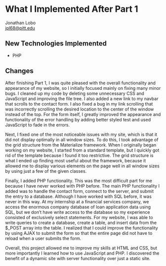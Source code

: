 # What I Implemented After Part 1
Jonathan Lobo  
jpl68@pitt.edu  

## New Technologies Implemented
* PHP

## Changes
After finishing Part 1, I was quite pleased with the overall functionality and appearance of my website, so I initially focused mainly on fixing many minor bugs. I cleaned up my code by deleting some unnecessary CSS and JavaScript and improving the file tree. I also added a new link to my navbar that scrolls to the contact form. I also fixed a bug in my link scrolling that was incorrectly scrolling the desired location to the center of the window instead of the top. For the form itself, I greatly improved the appearance and functionality of the error handling by adding better styled test and used JavaScript to fade in the errors.

Next, I fixed one of the most noticeable issues with my site, which is that it did not display optimally in all window sizes. To do this, I took advantage of the grid structure from the Materialize framework. When I originally began working on my website, I started from a standard template, but I quickly got rid of the template because I found it too restrictive. The grid structure is what I ended up finding most useful about the framework, because it allowed me to display various elements on the page well in all window sizes by using just a few of the given classes.

Finally, I added PHP functionality. This was the most difficult part for me because I have never worked with PHP before. The main PHP functionality I added was to handle the contact form, connect to the server, and submit the entry to a database. Although I have worked with SQL before, it was never in this way. At my internship at a financial services company, we access the enormous company database of loan application data using SQL, but we don’t have write access to the database so my experience consisted of exclusively select statements. For my website, I was able to write queries to create a database, create a table, and insert data from the $_POST array into the table. I realized that I could improve the functionality by using AJAX to submit the form so that the entire page did not have to reload when a user submits the form.

Overall, this project allowed me to improve my skills at HTML and CSS, but more importantly I learned how to use JavaScript and PHP. I discovered the benefit of a dynamic site with server functionality over just a static site.

